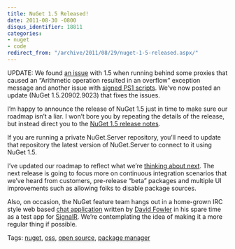 ```yaml
---
title: NuGet 1.5 Released!
date: 2011-08-30 -0800
disqus_identifier: 18811
categories:
- nuget
- code
redirect_from: "/archive/2011/08/29/nuget-1-5-released.aspx/"
---
```


UPDATE: We found [an issue](http://nuget.codeplex.com/workitem/1419)
with 1.5 when running behind some proxies that caused an “Arithmetic
operation resulted in an overflow” exception message and another issue
with [signed PS1
scripts](http://nuget.codeplex.com/workitem/1473 "NuGet Types issue").
We’ve now posted an update (NuGet 1.5.20902.9023) that fixes the issues.

I’m happy to announce the release of NuGet 1.5 just in time to make sure
our roadmap isn’t a liar. I won’t bore you by repeating the details of
the release, but instead direct you to the [NuGet 1.5 release
notes](http://docs.nuget.org/docs/release-notes/nuget-1.5 "NuGet 1.5 released.").

If you are running a private NuGet.Server repository, you’ll need to
update that repository the latest version of NuGet.Server to connect to
it using NuGet 1.5.

I’ve updated our roadmap to reflect what we’re [thinking about
next](http://nuget.codeplex.com/). The next release is going to focus
more on continuous integration scenarios that we’ve heard from
customers, pre-release “beta” packages and multiple UI improvements such
as allowing folks to disable package sources.

Also, on occasion, the NuGet feature team hangs out in a home-grown IRC
style web based [chat application](http://chatapp.apphb.com "Chat")
written by [David
Fowler](http://weblogs.asp.net/davidfowler/ "David Fowler") in his spare
time as a test app for
[SignalR](https://github.com/SignalR/SignalR "SignalR on Github"). We’re
contemplating the idea of making it a more regular thing if possible.

Tags: [nuget](https://haacked.com/tags/nuget/default.aspx),
[oss](https://haacked.com/tags/oss/default.aspx), [open
source](https://haacked.com/tags/open+source/default.aspx), [package
manager](https://haacked.com/tags/package+manager/default.aspx)

